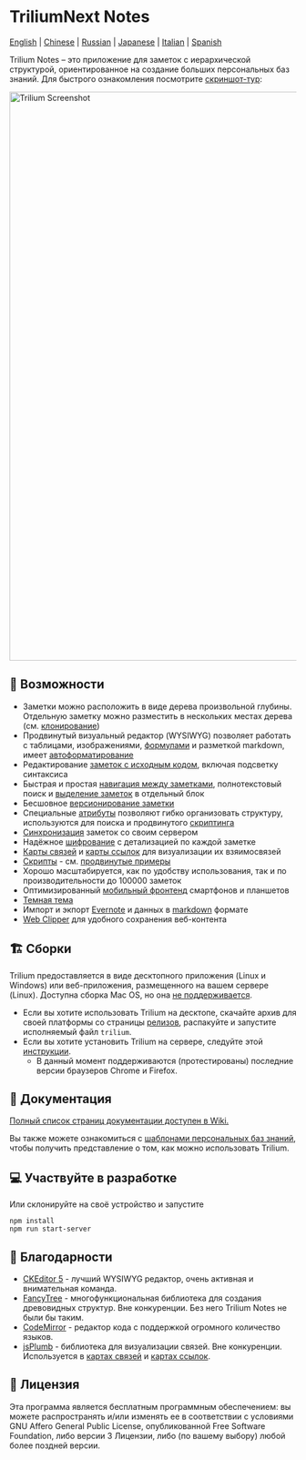 # TriliumNext Notes

[English](./README.md) | [Chinese](./README-ZH_CN.md) | [Russian](./README.ru.md) | [Japanese](./README.ja.md) | [Italian](./README.it.md) | [Spanish](./README.es.md)

Trilium Notes – это приложение для заметок с иерархической структурой, ориентированное на создание больших персональных баз знаний. Для быстрого ознакомления посмотрите [скриншот-тур](https://triliumnext.github.io/Docs/Wiki/screenshot-tour):

<a href="https://triliumnext.github.io/Docs/Wiki/screenshot-tour"><img src="https://github.com/TriliumNext/Docs/blob/main/Wiki/images/screenshot.png?raw=true" alt="Trilium Screenshot" width="1000"></a>

## 🎁 Возможности

* Заметки можно расположить в виде дерева произвольной глубины. Отдельную заметку можно разместить в нескольких местах дерева (см. [клонирование](https://triliumnext.github.io/Docs/Wiki/cloning-notes))
* Продвинутый визуальный редактор (WYSIWYG) позволяет работать с таблицами, изображениями, [формулами](https://triliumnext.github.io/Docs/Wiki/text-notes#math-support) и разметкой markdown, имеет [автоформатирование](https://triliumnext.github.io/Docs/Wiki/text-notes#autoformat)
* Редактирование [заметок с исходным кодом](https://triliumnext.github.io/Docs/Wiki/code-notes), включая подсветку синтаксиса
* Быстрая и простая [навигация между заметками](https://triliumnext.github.io/Docs/Wiki/note-navigation), полнотекстовый поиск и [выделение заметок](https://triliumnext.github.io/Docs/Wiki/note-hoisting) в отдельный блок
* Бесшовное [версионирование заметки](https://triliumnext.github.io/Docs/Wiki/note-revisions)
* Специальные [атрибуты](https://triliumnext.github.io/Docs/Wiki/attributes) позволяют гибко организовать структуру, используются для поиска и продвинутого [скриптинга](https://triliumnext.github.io/Docs/Wiki/scripts)
* [Синхронизация](https://triliumnext.github.io/Docs/Wiki/synchronization) заметок со своим сервером
* Надёжное [шифрование](https://triliumnext.github.io/Docs/Wiki/protected-notes) с детализацией по каждой заметке
* [Карты связей](https://triliumnext.github.io/Docs/Wiki/relation-map) и [карты ссылок](https://triliumnext.github.io/Docs/Wiki/link-map) для визуализации их взяимосвязей
* [Скрипты](https://triliumnext.github.io/Docs/Wiki/scripts) - см. [продвинутые примеры](https://triliumnext.github.io/Docs/Wiki/advanced-showcases)
* Хорошо масштабируется, как по удобству использования, так и по производительности до 100000 заметок
* Оптимизированный [мобильный фронтенд](https://triliumnext.github.io/Docs/Wiki/mobile-frontend) смартфонов и планшетов
* [Темная тема](https://triliumnext.github.io/Docs/Wiki/themes)
* Импорт и экпорт [Evernote](https://triliumnext.github.io/Docs/Wiki/evernote-import) и данных в [markdown](https://triliumnext.github.io/Docs/Wiki/markdown) формате
* [Web Clipper](https://triliumnext.github.io/Docs/Wiki/web-clipper) для удобного сохранения веб-контента

## 🏗 Сборки

Trilium предоставляется в виде десктопного приложения (Linux и Windows) или веб-приложения, размещенного на вашем сервере (Linux). Доступна сборка Mac OS, но она [не поддерживается](https://triliumnext.github.io/Docs/Wiki/faq#mac-os-support).

* Если вы хотите использовать Trilium на десктопе, скачайте архив для своей платформы со страницы [релизов](https://github.com/TriliumNext/Notes/releases/latest), распакуйте и запустите исполняемый файл ```trilium```.
* Если вы хотите установить Trilium на сервере, следуйте этой [инструкции](https://triliumnext.github.io/Docs/Wiki/server-installation).
  * В данный момент поддерживаются (протестированы) последние версии браузеров Chrome и Firefox.

## 📝 Документация

[Полный список страниц документации доступен в Wiki.](https://triliumnext.github.io/Docs/)

Вы также можете ознакомиться с [шаблонами персональных баз знаний](https://triliumnext.github.io/Docs/Wiki/patterns-of-personal-knowledge), чтобы получить представление о том, как можно использовать Trilium.

## 💻 Участвуйте в разработке

Или склонируйте на своё устройство и запустите

```shell
npm install
npm run start-server
```

## 👏 Благодарности

* [CKEditor 5](https://github.com/ckeditor/ckeditor5) - лучший WYSIWYG редактор, очень активная и внимательная команда.
* [FancyTree](https://github.com/mar10/fancytree) - многофункциональная библиотека для создания древовидных структур. Вне конкуренции. Без него Trilium Notes не были бы таким.
* [CodeMirror](https://github.com/codemirror/CodeMirror) - редактор кода с поддержкой огромного количество языков.
* [jsPlumb](https://github.com/jsplumb/jsplumb) - библиотека для визуализации связей. Вне конкуренции. Используется в [картах связей](https://triliumnext.github.io/Docs/Wiki/relation-map) и [картах ссылок](https://triliumnext.github.io/Docs/Wiki/link-map).

## 🔑 Лицензия

Эта программа является бесплатным программным обеспечением: вы можете распространять и/или изменять ее в соответствии с условиями GNU Affero General Public License, опубликованной Free Software Foundation, либо версии 3 Лицензии, либо (по вашему выбору) любой более поздней версии.
